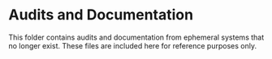 # Audits and Documentation

This folder contains audits and documentation from ephemeral systems that no longer exist. These files are included here for reference purposes only.
